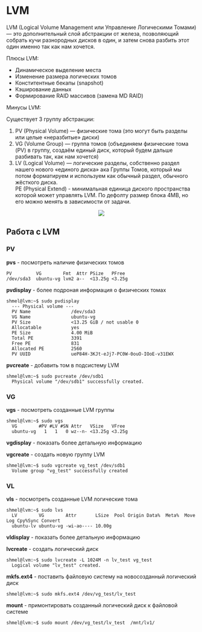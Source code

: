 # LVM
LVM (Logical Volume Management или Управление Логическими Томами) — это дополнительный слой абстракции от железа, позволяющий собрать кучи разнородных дисков в один, и затем снова разбить этот один именно так как нам хочется.    

Плюсы LVM:
- Динамическое выделение места
- Изменение размера логических томов
- Конститентные бекапы (snapshot)
- Кэширование данных
- Формирование RAID массивов (замена MD RAID)      

Минусы LVM:   


Cуществует 3 группу абстракции:
1. PV (Physical Volume) — физические тома (это могут быть разделы или целые «неразбитые» диски)
2. VG (Volume Group) — группа томов (объединяем физические тома (PV) в группу, создаём единый диск, который будем дальше разбивать так, как нам хочется)
3. LV (Logical Volume) — логические разделы, собственно раздел нашего нового «единого диска» ака Группы Томов, который мы потом форматируем и используем как обычный раздел, обычного жёсткого диска.  
PE (Physical Extend) - минимальная единица диского пространства которой может управлять LVM. По дефолту размер блока 4MB, но его можно менять в зависимости от задачи.

 <p align="center">
<image src="https://github.com/LLlMEJIb87/LINUX/blob/main/Диски/Картинки/LVM_abstrakcia.PNG">
</p>

## Работа с LVM
### PV

**pvs** - посмотреть наличие физических томов
```
PV         VG        Fmt  Attr PSize   PFree
/dev/sda3  ubuntu-vg lvm2 a--  <13.25g <3.25g
```
**pvdisplay** - более подроная информация о физических томах
```
shmel@lvm:~$ sudo pvdisplay
  --- Physical volume ---
  PV Name               /dev/sda3
  VG Name               ubuntu-vg
  PV Size               <13.25 GiB / not usable 0
  Allocatable           yes
  PE Size               4.00 MiB
  Total PE              3391
  Free PE               831
  Allocated PE          2560
  PV UUID               ueP84H-3KJt-eJj7-PC0W-0ouO-IOoE-v31EWX
```
 **pvcreate**  - добавить том в подсистему LVM
```
shmel@lvm:~$ sudo pvcreate /dev/sdb1
  Physical volume "/dev/sdb1" successfully created.
```
### VG
**vgs** - посмотреть созданные LVM группы
```
shmel@lvm:~$ sudo vgs
  VG        #PV #LV #SN Attr   VSize   VFree
  ubuntu-vg   1   1   0 wz--n- <13.25g <3.25g
```
**vgdisplay** - показать более детальную информацию  

**vgcreate** - создать новую группу LVM
```
shmel@lvm:~$ sudo vgcreate vg_test /dev/sdb1
  Volume group "vg_test" successfully created
```
### VL
**vls** - посмотреть созданные LVM логические тома
```
shmel@lvm:~$ sudo lvs
  LV        VG        Attr       LSize  Pool Origin Data%  Meta%  Move Log Cpy%Sync Convert
  ubuntu-lv ubuntu-vg -wi-ao---- 10.00g    
```
**vldisplay** - показать более детальную информацию   

**lvcreate**  - создать логический диск
```
shmel@lvm:~$ sudo lvcreate -L 1024M -n lv_test vg_test
  Logical volume "lv_test" created.
```
**mkfs.ext4** - поставить файловую систему на новосозданный логический диск
```
shmel@lvm:~$ sudo mkfs.ext4 /dev/vg_test/lv_test
```
**mount** - примонтировать созданный логический диск к файловой системе
```
shmel@lvm:~$ sudo mount /dev/vg_test/lv_test  /mnt/lv1/
```

